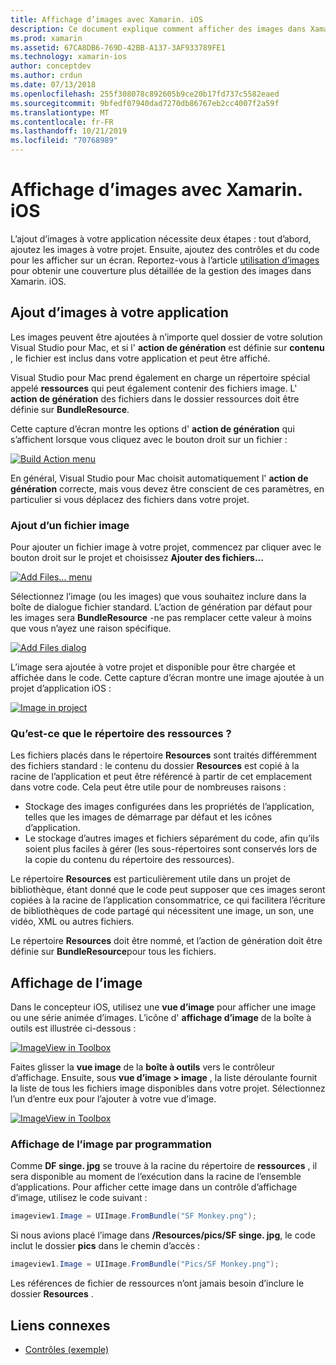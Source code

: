 ```yaml
---
title: Affichage d’images avec Xamarin. iOS
description: Ce document explique comment afficher des images dans Xamarin. iOS. Il aborde l’ajout d’images à une application par programme ou par le biais du concepteur iOS.
ms.prod: xamarin
ms.assetid: 67CA8DB6-769D-42BB-A137-3AF933789FE1
ms.technology: xamarin-ios
author: conceptdev
ms.author: crdun
ms.date: 07/13/2018
ms.openlocfilehash: 255f308078c892605b9ce20b17fd737c5582eaed
ms.sourcegitcommit: 9bfedf07940dad7270db86767eb2cc4007f2a59f
ms.translationtype: MT
ms.contentlocale: fr-FR
ms.lasthandoff: 10/21/2019
ms.locfileid: "70768989"
---
```

# <a name="displaying-images-with-xamarinios"></a>Affichage d’images avec Xamarin. iOS

L’ajout d’images à votre application nécessite deux étapes : tout d’abord, ajoutez les images à votre projet. Ensuite, ajoutez des contrôles et du code pour les afficher sur un écran. Reportez-vous à l’article [utilisation d’images](~/ios/app-fundamentals/images-icons/index.md) pour obtenir une couverture plus détaillée de la gestion des images dans Xamarin. iOS.

## <a name="adding-images-to-your-app"></a>Ajout d’images à votre application

Les images peuvent être ajoutées à n’importe quel dossier de votre solution Visual Studio pour Mac, et si l' **action de génération** est définie sur **contenu** , le fichier est inclus dans votre application et peut être affiché.

Visual Studio pour Mac prend également en charge un répertoire spécial appelé **ressources** qui peut également contenir des fichiers image. L' **action de génération** des fichiers dans le dossier ressources doit être définie sur **BundleResource**.

Cette capture d’écran montre les options d' **action de génération** qui s’affichent lorsque vous cliquez avec le bouton droit sur un fichier :

 [![](image-images/image30a.png "Build Action menu")](image-images/image30a.png#lightbox)

En général, Visual Studio pour Mac choisit automatiquement l' **action de génération** correcte, mais vous devez être conscient de ces paramètres, en particulier si vous déplacez des fichiers dans votre projet.

### <a name="adding-an-image-file"></a>Ajout d’un fichier image

Pour ajouter un fichier image à votre projet, commencez par cliquer avec le bouton droit sur le projet et choisissez **Ajouter des fichiers...**

 [![](image-images/image31a.png "Add Files... menu")](image-images/image31a.png#lightbox)

Sélectionnez l’image (ou les images) que vous souhaitez inclure dans la boîte de dialogue fichier standard. L’action de génération par défaut pour les images sera **BundleResource** -ne pas remplacer cette valeur à moins que vous n’ayez une raison spécifique.

 [![](image-images/image32a.png "Add Files dialog")](image-images/image32a.png#lightbox)

L’image sera ajoutée à votre projet et disponible pour être chargée et affichée dans le code. Cette capture d’écran montre une image ajoutée à un projet d’application iOS :

 [![](image-images/image33a.png "Image in project")](image-images/image33a.png#lightbox)

### <a name="what-is-the-resources-directory"></a>Qu’est-ce que le répertoire des ressources ?

Les fichiers placés dans le répertoire **Resources** sont traités différemment des fichiers standard : le contenu du dossier **Resources** est copié à la racine de l’application et peut être référencé à partir de cet emplacement dans votre code. Cela peut être utile pour de nombreuses raisons :

- Stockage des images configurées dans les propriétés de l’application, telles que les images de démarrage par défaut et les icônes d’application.
- Le stockage d’autres images et fichiers séparément du code, afin qu’ils soient plus faciles à gérer (les sous-répertoires sont conservés lors de la copie du contenu du répertoire des ressources).

Le répertoire **Resources** est particulièrement utile dans un projet de bibliothèque, étant donné que le code peut supposer que ces images seront copiées à la racine de l’application consommatrice, ce qui facilitera l’écriture de bibliothèques de code partagé qui nécessitent une image, un son, une vidéo, XML ou autres fichiers.

Le répertoire **Resources** doit être nommé, et l’action de génération doit être définie sur **BundleResource**pour tous les fichiers.

## <a name="displaying-the-image"></a>Affichage de l’image

Dans le concepteur iOS, utilisez une **vue d’image** pour afficher une image ou une série animée d’images. L’icône d' **affichage d’image** de la boîte à outils est illustrée ci-dessous :

 [![](image-images/image35a.png "ImageView in Toolbox")](image-images/image35.png#lightbox)

Faites glisser la **vue image** de la **boîte à outils** vers le contrôleur d’affichage. Ensuite, sous **vue d’image > image** , la liste déroulante fournit la liste de tous les fichiers image disponibles dans votre projet. Sélectionnez l’un d’entre eux pour l’ajouter à votre vue d’image.

 [![](image-images/image36a.png "ImageView in Toolbox")](image-images/image36.png#lightbox)

### <a name="displaying-the-image-programmatically"></a>Affichage de l’image par programmation

Comme **DF singe. jpg** se trouve à la racine du répertoire de **ressources** , il sera disponible au moment de l’exécution dans la racine de l’ensemble d’applications. Pour afficher cette image dans un contrôle d’affichage d’image, utilisez le code suivant :

```csharp
imageview1.Image = UIImage.FromBundle("SF Monkey.png");
```

Si nous avions placé l’image dans **/Resources/pics/SF singe. jpg**, le code inclut le dossier **pics** dans le chemin d’accès :

```csharp
imageview1.Image = UIImage.FromBundle("Pics/SF Monkey.png");
```

Les références de fichier de ressources n’ont jamais besoin d’inclure le dossier **Resources** .

## <a name="related-links"></a>Liens connexes

- [Contrôles (exemple)](https://docs.microsoft.com/samples/xamarin/ios-samples/controls)
